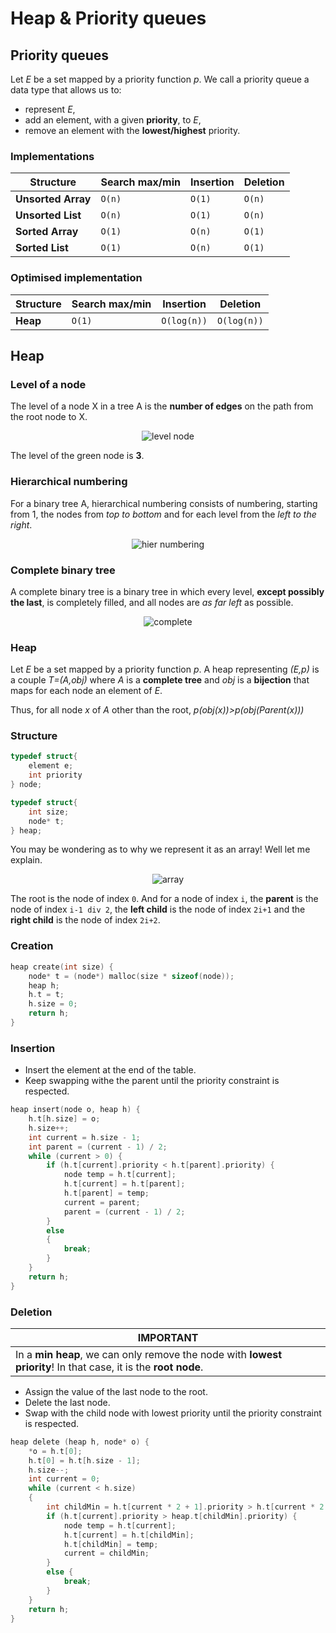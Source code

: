 # Heap & Priority queues

## Priority queues

Let *E* be a set mapped by a priority function *p*. We call a priority queue a data type that allows us to:
* represent *E*,
* add an element, with a given __priority__, to *E*,
* remove an element with the __lowest/highest__ priority.

### Implementations

| Structure | Search max/min | Insertion | Deletion |
| --- | --- | --- | --- |
| __Unsorted Array__ | ``O(n)`` | ``O(1)`` | ``O(n)`` |
| __Unsorted List__ | ``O(n)`` | ``O(1)`` | ``O(n)`` |
| __Sorted Array__ | ``O(1)`` | ``O(n)`` | ``O(1)`` |
| __Sorted List__ | ``O(1)`` | ``O(n)`` | ``O(1)`` |

### Optimised implementation

| Structure | Search max/min | Insertion | Deletion |
| --- | --- | --- | --- |
| __Heap__ | ``O(1)`` | ``O(log(n))`` | ``O(log(n))`` |

## Heap

### Level of a node

The level of a node X in a tree A is the __number of edges__ on the path from the root node to X.

<p align="center">
  <img src="https://github.com/hajali-amine/cheat-sheets/blob/main/data_structures/heap/assets/node_level.png" alt="level node" />
</p>

The level of the green node is __3__.

### Hierarchical numbering

For a binary tree A, hierarchical numbering consists of numbering, starting from 1, the nodes from *top to bottom* and for each level from the *left to the right*.

<p align="center">
  <img src="https://github.com/hajali-amine/cheat-sheets/blob/main/data_structures/heap/assets/hier_numbering.png" alt="hier numbering" />
</p>

### Complete binary tree

A complete binary tree is a binary tree in which every level, __except possibly the last__, is completely filled, and all nodes are *as far left* as possible.

<p align="center">
  <img src="https://github.com/hajali-amine/cheat-sheets/blob/main/data_structures/heap/assets/complete_tree.png" alt="complete" />
</p>

### Heap

Let *E* be a set mapped by a priority function *p*. A heap representing *(E,p)* is a couple *T=(A,obj)* where *A* is a __complete tree__ and *obj*  is a **bijection** that maps for each node an element of *E*.
<br>

Thus, for all node *x* of *A* other than the root, *p(obj(x))>p(obj(Parent(x)))*

### Structure
``` c
typedef struct{
    element e;
    int priority
} node;

typedef struct{
    int size;
    node* t;
} heap;
```
You may be wondering as to why we represent it as an array! Well let me explain.

<p align="center">
  <img src="https://github.com/hajali-amine/cheat-sheets/blob/main/data_structures/heap/assets/array.png" alt="array" />
</p>

The root is the node of index ``0``. And for a node of index ``i``, the **parent** is the node of index ``i-1 div 2``, the **left child** is the node of index ``2i+1`` and the **right child** is the node of index ``2i+2``.

### Creation

``` c
heap create(int size) {
	node* t = (node*) malloc(size * sizeof(node));
	heap h;
	h.t = t;
	h.size = 0;
	return h;
}
```

### Insertion

* Insert the element at the end of the table.
* Keep swapping withe the parent until the priority constraint is respected.
  
``` c
heap insert(node o, heap h) {
	h.t[h.size] = o;
	h.size++;
	int current = h.size - 1;
	int parent = (current - 1) / 2;
	while (current > 0) {
		if (h.t[current].priority < h.t[parent].priority) {
			node temp = h.t[current];
			h.t[current] = h.t[parent];
			h.t[parent] = temp;
			current = parent;
			parent = (current - 1) / 2;
		}
		else
		{
			break;
		}
	}
	return h;
}
```

### Deletion

| IMPORTANT |
| --- |
| In a __min heap__, we can only remove the node with __lowest priority__! In that case, it is the __root node__. |

* Assign the value of the last node to the root.
* Delete the last node.
* Swap with the child node with lowest priority until the priority constraint is respected.
  
``` c
heap delete (heap h, node* o) {
	*o = h.t[0];
	h.t[0] = h.t[h.size - 1];
	h.size--;
	int current = 0;
	while (current < h.size)
	{
		int childMin = h.t[current * 2 + 1].priority > h.t[current * 2 + 2].priority ? current * 2 + 2 : current * 2 + 1;
		if (h.t[current].priority > heap.t[childMin].priority) {
			node temp = h.t[current];
			h.t[current] = h.t[childMin];
			h.t[childMin] = temp;
			current = childMin;
		}
		else {
			break;
		}
	}
	return h;
}
```
